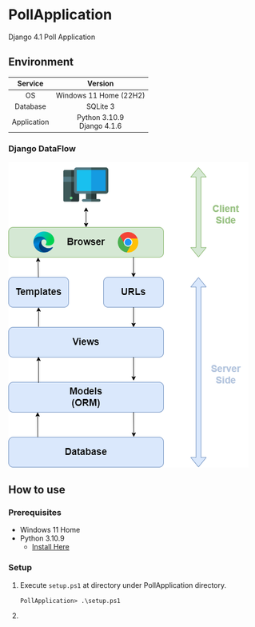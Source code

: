 # PollApplication

Django 4.1 Poll Application

## Environment

|   Service   |             Version             |
| :---------: | :-----------------------------: |
|     OS      |     Windows 11 Home (22H2)      |
|  Database   |            SQLite 3             |
| Application | Python 3.10.9 <br> Django 4.1.6 |

### Django DataFlow

![Django DataFlow](/docs/django_flow.drawio.png)

## How to use

### Prerequisites

- Windows 11 Home
- Python 3.10.9
  - [Install Here](https://www.python.org/ftp/python/3.10.9/python-3.10.9-amd64.exe)

### Setup

1. Execute `setup.ps1` at directory under PollApplication directory.

   ```
   PollApplication> .\setup.ps1
   ```

2.
